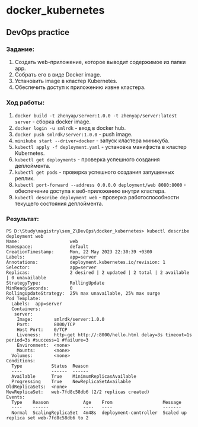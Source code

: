 # docker_kubernetes

## DevOps practice

### Задание: 
1. Создать web-приложение, которое выводит содержимое из папки app.
2. Собрать его в виде Docker image.
3. Установить image в кластер Kubernetes.
4. Обеспечить доступ к приложению извне кластера.

### Ход работы:
1. ```docker build -t zhenyap/server:1.0.0 -t zhenyap/server:latest server``` - сборка docker image.
2. ```docker login -u smlrdk``` -  вход в docker hub.
3. ```docker push smlrdk/server:1.0.0``` - push image.
4. ```minikube start --driver=docker``` - запуск кластера миникуба.
5. ```kubectl apply -f deployment.yaml``` - установка манифэста в кластер Kubernetes.
6. ```kubectl get deployments``` - проверка успешного создания деплоймента. 
7. ```kubectl get pods``` - проверка успешного создания запущенных реплик.
8. ```kubectl port-forward --address 0.0.0.0 deployment/web 8080:8000``` - обеспечение доступа к веб-приложению внутри кластера. 
9. ```kubectl describe deployment web``` - проверка работоспособности текущего состояния деплоймента.

### Результат:
```
PS D:\Study\magistry\sem_2\DevOps\docker_kubernetes> kubectl describe deployment web
Name:                   web
Namespace:              default
CreationTimestamp:      Mon, 22 May 2023 22:30:39 +0300
Labels:                 app=server
Annotations:            deployment.kubernetes.io/revision: 1
Selector:               app=server
Replicas:               2 desired | 2 updated | 2 total | 2 available | 0 unavailable
StrategyType:           RollingUpdate
MinReadySeconds:        0
RollingUpdateStrategy:  25% max unavailable, 25% max surge
Pod Template:
  Labels:  app=server
  Containers:
   server:
    Image:        smlrdk/server:1.0.0
    Port:         8000/TCP
    Host Port:    0/TCP
    Liveness:     http-get http://:8000/hello.html delay=3s timeout=1s period=3s #success=1 #failure=3
    Environment:  <none>
    Mounts:       <none>
  Volumes:        <none>
Conditions:
  Type           Status  Reason
  ----           ------  ------
  Available      True    MinimumReplicasAvailable
  Progressing    True    NewReplicaSetAvailable
OldReplicaSets:  <none>
NewReplicaSet:   web-7fd8c58db6 (2/2 replicas created)
Events:
  Type    Reason             Age    From                   Message
  ----    ------             ----   ----                   -------
  Normal  ScalingReplicaSet  4m48s  deployment-controller  Scaled up replica set web-7fd8c58db6 to 2
```
